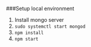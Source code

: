 ###Setup local environment
1. Install mongo server
1. `sudo systemctl start mongod`
1. `npm install`
1. `npm start`